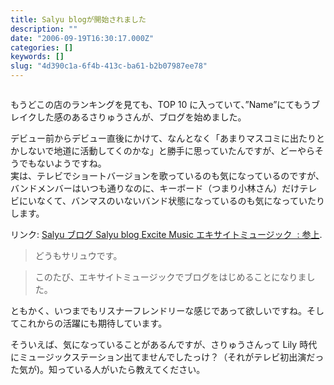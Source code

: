 ```yaml
---
title: Salyu blogが開始されました
description: ""
date: "2006-09-19T16:30:17.000Z"
categories: []
keywords: []
slug: "4d390c1a-6f4b-413c-ba61-b2b07987ee78"
---
```

![]()

もうどこの店のランキングを見ても、TOP 10 に入っていて、”Name”にてもうブレイクした感のあるさりゅうさんが、ブログを始めました。

デビュー前からデビュー直後にかけて、なんとなく「あまりマスコミに出たりとかしないで地道に活動してくのかな」と勝手に思っていたんですが、どーやらそうでもないようですね。  
実は、テレビでショートバージョンを歌っているのも気になっているのですが、バンドメンバーはいつも通りなのに、キーボード（つまり小林さん）だけテレビにいなくて、バンマスのいないバンド状態になっているのも気になっていたりします。

リンク: [Salyu ブログ Salyu blog Excite Music エキサイトミュージック  : 参上](http://blog.excite.co.jp/salyublog/4583297 "Salyuブログ Salyu blog Excite Music エキサイトミュージック : 参上").

> どうもサリュウです。

> このたび、エキサイトミュージックでブログをはじめることになりました。

ともかく、いつまでもリスナーフレンドリーな感じであって欲しいですね。そしてこれからの活躍にも期待しています。

そういえば、気になっていることがあるんですが、さりゅうさんって Lily 時代にミュージックステーション出てませんでしたっけ？（それがテレビ初出演だった気が)。知っている人がいたら教えてください。
